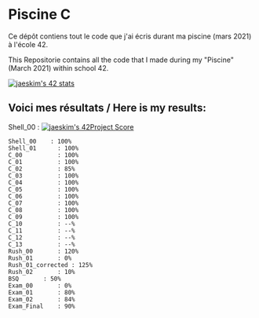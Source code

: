 # Piscine C

Ce dépôt contiens tout le code que j'ai écris durant ma piscine (mars 2021) à l'école 42.

This Repositorie contains all the code that I made during my "Piscine" (March 2021) within school 42.

[![jaeskim's 42 stats](https://badge42.herokuapp.com/api/stats/cmaginot?cursus=C%20Piscine&privacyName=true)](https://github.com/JaeSeoKim/badge42)

## Voici mes résultats / Here is my results:

Shell_00 : [![jaeskim's 42Project Score](https://badge42.herokuapp.com/api/project/c-piscine-shell-00/cmaginot)](https://github.com/JaeSeoKim/badge42)

```
Shell_00	: 100%
Shell_01	  : 100%
C_00		  : 100%
C_01		  : 100%
C_02		  : 85%
C_03		  : 100%
C_04		  : 100%
C_05		  : 100%
C_06		  : 100%
C_07		  : 100%
C_08		  : 100%
C_09		  : 100%
C_10		  : --%
C_11		  : --%
C_12		  : --%
C_13		  : --%
Rush_00		  : 120%
Rush_01		  : 0%
Rush_01_corrected : 125%
Rush_02		  : 10%
BSQ		  : 50%
Exam_00		  : 0%
Exam_01		  : 80%
Exam_02		  : 84%
Exam_Final	  : 90%
```
